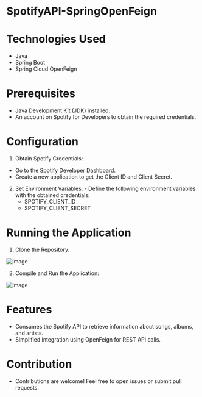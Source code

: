 # SpotifyAPI-SpringOpenFeign

# Technologies Used
  - Java
  - Spring Boot
  - Spring Cloud OpenFeign
  
# Prerequisites
  - Java Development Kit (JDK) installed.
  - An account on Spotify for Developers to obtain the required credentials.
  
# Configuration
  1. Obtain Spotify Credentials:
   - Go to the Spotify Developer Dashboard.
   - Create a new application to get the Client ID and Client Secret.
  2. Set Environment Variables:
    - Define the following environment variables with the obtained credentials:
     - SPOTIFY_CLIENT_ID
     - SPOTIFY_CLIENT_SECRET

# Running the Application
  1. Clone the Repository:
     
   ![image](https://github.com/user-attachments/assets/3bbcc19b-1723-45b6-af65-ddc77da64801)

  2. Compile and Run the Application:

   ![image](https://github.com/user-attachments/assets/64ae2feb-c143-4d5a-bca4-16eab21ed2ac)

# Features
  - Consumes the Spotify API to retrieve information about songs, albums, and artists.
  - Simplified integration using OpenFeign for REST API calls.
    
# Contribution
  - Contributions are welcome! Feel free to open issues or submit pull requests.

